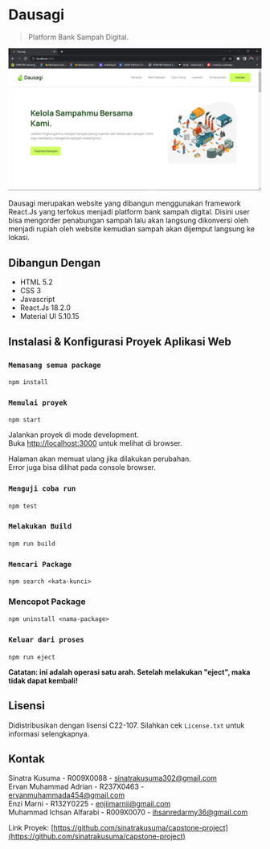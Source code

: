 # Dausagi

> Platform Bank Sampah Digital.

![](Preview-Interface.png)

<p>Dausagi merupakan website yang dibangun menggunakan framework React.Js yang terfokus menjadi platform bank sampah digital. Disini user bisa mengorder penabungan sampah lalu akan langsung dikonversi oleh menjadi rupiah oleh website kemudian sampah akan dijemput langsung ke lokasi.</p>

## Dibangun Dengan

- HTML 5.2
- CSS 3
- Javascript
- React.Js 18.2.0
- Material UI 5.10.15

## Instalasi & Konfigurasi Proyek Aplikasi Web

### `Memasang semua package`

```
npm install
```

### `Memulai proyek`

```
npm start
```

Jalankan proyek di mode development.\
 Buka [http://localhost:3000](http://localhost:3000) untuk melihat di browser.

Halaman akan memuat ulang jika dilakukan perubahan.\
Error juga bisa dilihat pada console browser.

### `Menguji coba run`

```
npm test
```

### `Melakukan Build`

```
npm run build
```

### `Mencari Package`

```
npm search <kata-kunci>
```

### Mencopot Package

```
npm uninstall <nama-package>
```

### `Keluar dari proses`

```
npm run eject
```

**Catatan: ini adalah operasi satu arah. Setelah melakukan "eject", maka tidak dapat kembali!**

<!-- LISENSI -->

## Lisensi

Didistribusikan dengan lisensi C22-107. Silahkan cek `License.txt` untuk informasi selengkapnya.

<!-- Kontak -->

## Kontak

Sinatra Kusuma - R009X0088 - sinatrakusuma302@gmail.com <br>
Ervan Muhammad Adrian - R237X0463 - ervanmuhammada454@gmail.com <br>
Enzi Marni - R132Y0225 - enjiimarnii@gmail.com <br>
Muhammad Ichsan Alfarabi - R009X0070 - ihsanredarmy36@gmail.com <br>

Link Proyek: [https://github.com/sinatrakusuma/capstone-project](https://github.com/sinatrakusuma/capstone-project) <br>
